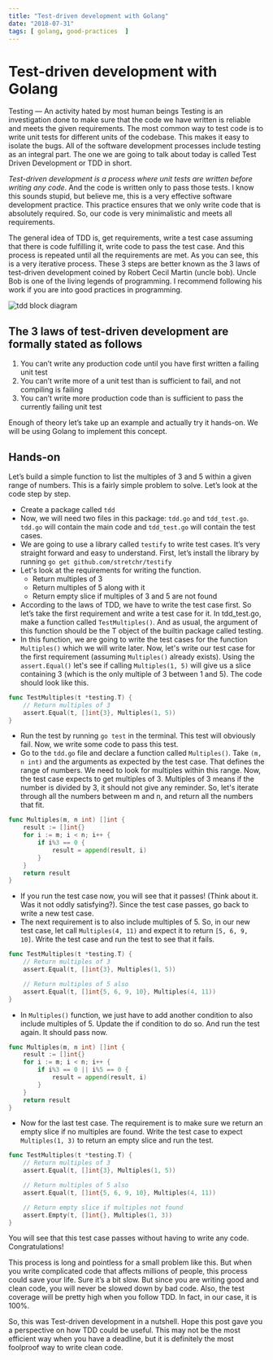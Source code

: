 ```yaml
---
title: "Test-driven development with Golang"
date: "2018-07-31"
tags: [ golang, good-practices  ]
---
```


# Test-driven development with Golang

Testing — An activity hated by most human beings
 Testing is an investigation done to make sure that the code we have written is reliable and meets the given requirements. The most common way to test code is to write unit tests for different units of the codebase. This makes it easy to isolate the bugs. All of the software development processes include testing as an integral part. The one we are going to talk about today is called Test Driven Development or TDD in short.

*Test-driven development is a process where unit tests are written before writing any code*. And the code is written only to pass those tests. I know this sounds stupid, but believe me, this is a very effective software development practice. This practice ensures that we only write code that is absolutely required. So, our code is very minimalistic and meets all requirements.

The general idea of TDD is, get requirements, write a test case assuming that there is code fulfilling it, write code to pass the test case. And this process is repeated until all the requirements are met. As you can see, this is a very iterative process. These 3 steps are better known as the 3 laws of test-driven development coined by Robert Cecil Martin (uncle bob). Uncle Bob is one of the living legends of programming. I recommend following his work if you are into good practices in programming.

![tdd block diagram](https://cdn-images-1.medium.com/max/2000/0*GwgigPSmb7WBWEdD.png)

## The 3 laws of test-driven development are formally stated as follows

1. You can’t write any production code until you have first written a failing unit test
2. You can’t write more of a unit test than is sufficient to fail, and not compiling is failing
3. You can’t write more production code than is sufficient to pass the currently failing unit test

Enough of theory let’s take up an example and actually try it hands-on. We will be using Golang to implement this concept.

## Hands-on

Let’s build a simple function to list the multiples of 3 and 5 within a given range of numbers. This is a fairly simple problem to solve. Let’s look at the code step by step.

* Create a package called `tdd`
* Now, we will need two files in this package: `tdd.go` and `tdd_test.go`. `tdd.go` will contain the main code and `tdd_test.go` will contain the test cases.
* We are going to use a library called `testify` to write test cases. It’s very straight forward and easy to understand. First, let’s install the library by running
`go get github.com/stretchr/testify`
* Let's look at the requirements for writing the function.
  - Return multiples of 3
  - Return multiples of 5 along with it
  - Return empty slice if multiples of 3 and 5 are not found
* According to the laws of TDD, we have to write the test case first. So let’s take the first requirement and write a test case for it. In tdd_test.go, make a function called `TestMultiples()`. And as usual, the argument of this function should be the T object of the builtin package called testing.
* In this function, we are going to write the test cases for the function `Multiples()` which we will write later. Now, let's write our test case for the first requirement (assuming `Multiples()` already exists). Using the `assert.Equal()` let's see if calling `Multiples(1, 5)` will give us a slice containing 3 (which is the only multiple of 3 between 1 and 5). The code should look like this.

```go
func TestMultiples(t *testing.T) {
    // Return multiples of 3
    assert.Equal(t, []int{3}, Multiples(1, 5))
}
```

* Run the test by running `go test` in the terminal. This test will obviously fail. Now, we write some code to pass this test.
* Go to the `tdd.go` file and declare a function called `Multiples()`. Take `(m, n int)` and the arguments as expected by the test case. That defines the range of numbers. We need to look for multiples within this range. Now, the test case expects to get multiples of 3. Multiples of 3 means if the number is divided by 3, it should not give any reminder. So, let's iterate through all the numbers between m and n, and return all the numbers that fit.

```go
func Multiples(m, n int) []int {
    result := []int{}
    for i := m; i < n; i++ {
        if i%3 == 0 {
            result = append(result, i)
        }
    }
    return result
}
```

* If you run the test case now, you will see that it passes! (Think about it. Was it not oddly satisfying?). Since the test case passes, go back to write a new test case.
* The next requirement is to also include multiples of 5. So, in our new test case, let call `Multiples(4, 11)` and expect it to return `[5, 6, 9, 10]`. Write the test case and run the test to see that it fails.

```go
func TestMultiples(t *testing.T) {
    // Return multiples of 3
    assert.Equal(t, []int{3}, Multiples(1, 5))

    // Return multiples of 5 also
    assert.Equal(t, []int{5, 6, 9, 10}, Multiples(4, 11))
}
```

* In `Multiples()` function, we just have to add another condition to also include multiples of 5. Update the if condition to do so. And run the test again. It should pass now.

```go
func Multiples(m, n int) []int {
    result := []int{}
    for i := m; i < n; i++ {
        if i%3 == 0 || i%5 == 0 {
            result = append(result, i)
        }
    }
    return result
}
```

* Now for the last test case. The requirement is to make sure we return an empty slice if no multiples are found. Write the test case to expect `Multiples(1, 3)` to return an empty slice and run the test.

```go
func TestMultiples(t *testing.T) {
    // Return multiples of 3
    assert.Equal(t, []int{3}, Multiples(1, 5))

    // Return multiples of 5 also
    assert.Equal(t, []int{5, 6, 9, 10}, Multiples(4, 11))

    // Return empty slice if multiples not found
    assert.Empty(t, []int{}, Multiples(1, 3))
}
```

You will see that this test case passes without having to write any code. Congratulations!

This process is long and pointless for a small problem like this. But when you write complicated code that affects millions of people, this process could save your life. Sure it’s a bit slow. But since you are writing good and clean code, you will never be slowed down by bad code. Also, the test coverage will be pretty high when you follow TDD. In fact, in our case, it is 100%.

So, this was Test-driven development in a nutshell. Hope this post gave you a perspective on how TDD could be useful. This may not be the most efficient way when you have a deadline, but it is definitely the most foolproof way to write clean code.

